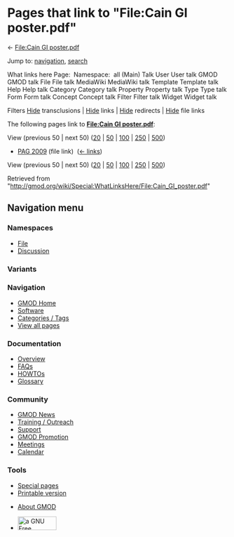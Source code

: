 <div id="mw-page-base" class="noprint">

</div>

<div id="mw-head-base" class="noprint">

</div>

<div id="content" class="mw-body" role="main">

<span id="top"></span>

<div id="mw-js-message" style="display:none;">

</div>



# <span dir="auto">Pages that link to "File:Cain GI poster.pdf"</span>

<div id="bodyContent">

<div id="contentSub">

← [File:Cain GI
poster.pdf](/wiki/File:Cain_GI_poster.pdf "File:Cain GI poster.pdf")

</div>

<div id="jump-to-nav" class="mw-jump">

Jump to: [navigation](#mw-navigation), [search](#p-search)

</div>

<div id="mw-content-text">

What links here Page:  Namespace:  all (Main) Talk User User talk GMOD
GMOD talk File File talk MediaWiki MediaWiki talk Template Template talk
Help Help talk Category Category talk Property Property talk Type Type
talk Form Form talk Concept Concept talk Filter Filter talk Widget
Widget talk

Filters
[Hide](/mediawiki/index.php?title=Special:WhatLinksHere/File:Cain_GI_poster.pdf&hidetrans=1 "Special:WhatLinksHere/File:Cain GI poster.pdf")
transclusions \|
[Hide](/mediawiki/index.php?title=Special:WhatLinksHere/File:Cain_GI_poster.pdf&hidelinks=1 "Special:WhatLinksHere/File:Cain GI poster.pdf")
links \|
[Hide](/mediawiki/index.php?title=Special:WhatLinksHere/File:Cain_GI_poster.pdf&hideredirs=1 "Special:WhatLinksHere/File:Cain GI poster.pdf")
redirects \|
[Hide](/mediawiki/index.php?title=Special:WhatLinksHere/File:Cain_GI_poster.pdf&hideimages=1 "Special:WhatLinksHere/File:Cain GI poster.pdf")
file links

The following pages link to **[File:Cain GI
poster.pdf](/wiki/File:Cain_GI_poster.pdf "File:Cain GI poster.pdf")**:

View (previous 50 \| next 50)
([20](/mediawiki/index.php?title=Special:WhatLinksHere/File:Cain_GI_poster.pdf&limit=20 "Special:WhatLinksHere/File:Cain GI poster.pdf")
\|
[50](/mediawiki/index.php?title=Special:WhatLinksHere/File:Cain_GI_poster.pdf&limit=50 "Special:WhatLinksHere/File:Cain GI poster.pdf")
\|
[100](/mediawiki/index.php?title=Special:WhatLinksHere/File:Cain_GI_poster.pdf&limit=100 "Special:WhatLinksHere/File:Cain GI poster.pdf")
\|
[250](/mediawiki/index.php?title=Special:WhatLinksHere/File:Cain_GI_poster.pdf&limit=250 "Special:WhatLinksHere/File:Cain GI poster.pdf")
\|
[500](/mediawiki/index.php?title=Special:WhatLinksHere/File:Cain_GI_poster.pdf&limit=500 "Special:WhatLinksHere/File:Cain GI poster.pdf"))

- [PAG 2009](/wiki/PAG_2009 "PAG 2009") (file link) ‎
  <span class="mw-whatlinkshere-tools">([←
  links](/mediawiki/index.php?title=Special:WhatLinksHere&target=PAG+2009 "Special:WhatLinksHere"))</span>

View (previous 50 \| next 50)
([20](/mediawiki/index.php?title=Special:WhatLinksHere/File:Cain_GI_poster.pdf&limit=20 "Special:WhatLinksHere/File:Cain GI poster.pdf")
\|
[50](/mediawiki/index.php?title=Special:WhatLinksHere/File:Cain_GI_poster.pdf&limit=50 "Special:WhatLinksHere/File:Cain GI poster.pdf")
\|
[100](/mediawiki/index.php?title=Special:WhatLinksHere/File:Cain_GI_poster.pdf&limit=100 "Special:WhatLinksHere/File:Cain GI poster.pdf")
\|
[250](/mediawiki/index.php?title=Special:WhatLinksHere/File:Cain_GI_poster.pdf&limit=250 "Special:WhatLinksHere/File:Cain GI poster.pdf")
\|
[500](/mediawiki/index.php?title=Special:WhatLinksHere/File:Cain_GI_poster.pdf&limit=500 "Special:WhatLinksHere/File:Cain GI poster.pdf"))

</div>

<div class="printfooter">

Retrieved from
"<http://gmod.org/wiki/Special:WhatLinksHere/File:Cain_GI_poster.pdf>"

</div>

<div id="catlinks" class="catlinks catlinks-allhidden">

</div>

<div class="visualClear">

</div>

</div>

</div>

<div id="mw-navigation">

## Navigation menu

<div id="mw-head">



<div id="left-navigation">

<div id="p-namespaces" class="vectorTabs" role="navigation"
aria-labelledby="p-namespaces-label">

### Namespaces

- <span id="ca-nstab-image"><a href="/wiki/File:Cain_GI_poster.pdf" accesskey="c"
  title="View the file page [c]">File</a></span>
- <span id="ca-talk"><a
  href="/mediawiki/index.php?title=File_talk:Cain_GI_poster.pdf&amp;action=edit&amp;redlink=1"
  accesskey="t"
  title="Discussion about the content page [t]">Discussion</a></span>

</div>

<div id="p-variants" class="vectorMenu emptyPortlet" role="navigation"
aria-labelledby="p-variants-label">

### 

### Variants[](#)

<div class="menu">

</div>

</div>

</div>

<div id="right-navigation">





</div>



</div>

</div>

</div>

<div id="mw-panel">

<div id="p-logo" role="banner">

<a href="/wiki/Main_Page"
style="background-image: url(http://gmod.org/images/GMOD-cogs.png);"
title="Visit the main page"></a>

</div>

<div id="p-Navigation" class="portal" role="navigation"
aria-labelledby="p-Navigation-label">

### Navigation

<div class="body">

- <span id="n-GMOD-Home">[GMOD Home](/wiki/Main_Page)</span>
- <span id="n-Software">[Software](/wiki/GMOD_Components)</span>
- <span id="n-Categories-.2F-Tags">[Categories /
  Tags](/wiki/Categories)</span>
- <span id="n-View-all-pages">[View all
  pages](/wiki/Special:AllPages)</span>

</div>

</div>

<div id="p-Documentation" class="portal" role="navigation"
aria-labelledby="p-Documentation-label">

### Documentation

<div class="body">

- <span id="n-Overview">[Overview](/wiki/Overview)</span>
- <span id="n-FAQs">[FAQs](/wiki/Category:FAQ)</span>
- <span id="n-HOWTOs">[HOWTOs](/wiki/Category:HOWTO)</span>
- <span id="n-Glossary">[Glossary](/wiki/Glossary)</span>

</div>

</div>

<div id="p-Community" class="portal" role="navigation"
aria-labelledby="p-Community-label">

### Community

<div class="body">

- <span id="n-GMOD-News">[GMOD News](/wiki/GMOD_News)</span>
- <span id="n-Training-.2F-Outreach">[Training /
  Outreach](/wiki/Training_and_Outreach)</span>
- <span id="n-Support">[Support](/wiki/Support)</span>
- <span id="n-GMOD-Promotion">[GMOD
  Promotion](/wiki/GMOD_Promotion)</span>
- <span id="n-Meetings">[Meetings](/wiki/Meetings)</span>
- <span id="n-Calendar">[Calendar](/wiki/Calendar)</span>

</div>

</div>

<div id="p-tb" class="portal" role="navigation"
aria-labelledby="p-tb-label">

### Tools

<div class="body">

- <span id="t-specialpages"><a href="/wiki/Special:SpecialPages" accesskey="q"
  title="A list of all special pages [q]">Special pages</a></span>
- <span id="t-print"><a
  href="/mediawiki/index.php?title=Special:WhatLinksHere/File:Cain_GI_poster.pdf&amp;printable=yes"
  rel="alternate" accesskey="p"
  title="Printable version of this page [p]">Printable version</a></span>

</div>

</div>

</div>

</div>

<div id="footer" role="contentinfo">

- <span id="footer-places-about">[About
  GMOD](/wiki/GMOD:About "GMOD:About")</span>

<!-- -->

- <span id="footer-copyrightico">[<img src="http://www.gnu.org/graphics/gfdl-logo-small.png" width="88"
  height="31" alt="a GNU Free Documentation License" />](http://www.gnu.org/licenses/fdl-1.3.html)</span>


<div style="clear:both">

</div>

</div>
